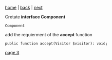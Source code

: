[home](./page01.md) | [back](./page01.md) | [next](./page03.md)

Cretate **interface Component**

```
Component
```

add the requierment of the **accept** function
```
public function accept(Visitor $visitor): void;
```


[page 3](./page03.md)
